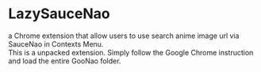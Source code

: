 # LazySauceNao
a Chrome extension that allow users to use search anime image url via SauceNao in Contexts Menu.<br/>
This is a unpacked extension. Simply follow the Google Chrome instruction and load the entire GooNao folder.
